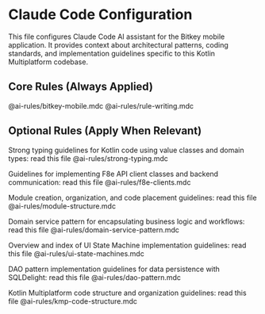 # Claude Code Configuration

This file configures Claude Code AI assistant for the Bitkey mobile application. It provides context about architectural patterns, coding standards, and implementation guidelines specific to this Kotlin Multiplatform codebase.

## Core Rules (Always Applied)

@ai-rules/bitkey-mobile.mdc
@ai-rules/rule-writing.mdc

## Optional Rules (Apply When Relevant)

Strong typing guidelines for Kotlin code using value classes and domain types: read this file @ai-rules/strong-typing.mdc

Guidelines for implementing F8e API client classes and backend communication: read this file @ai-rules/f8e-clients.mdc

Module creation, organization, and code placement guidelines: read this file @ai-rules/module-structure.mdc

Domain service pattern for encapsulating business logic and workflows: read this file @ai-rules/domain-service-pattern.mdc

Overview and index of UI State Machine implementation guidelines: read this file @ai-rules/ui-state-machines.mdc

DAO pattern implementation guidelines for data persistence with SQLDelight: read this file @ai-rules/dao-pattern.mdc

Kotlin Multiplatform code structure and organization guidelines: read this file @ai-rules/kmp-code-structure.mdc

